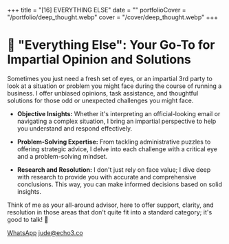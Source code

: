 +++
title = "[16] EVERYTHING ELSE"
date = ""
portfolioCover = "/portfolio/deep_thought.webp"
cover = "/cover/deep_thought.webp"
+++
# 🤝 "Everything Else": Your Go-To for Impartial Opinion and Solutions

Sometimes you just need a fresh set of eyes, or an impartial 3rd party to look at a situation or problem you might face during the course of running a business. I offer unbiased opinions, task assistance, and thoughtful solutions for those odd or unexpected challenges you might face.

- **Objective Insights:** Whether it's interpreting an official-looking email or navigating a complex situation, I bring an impartial perspective to help you understand and respond effectively.

- **Problem-Solving Expertise:** From tackling administrative puzzles to offering strategic advice, I delve into each challenge with a critical eye and a problem-solving mindset.

- **Research and Resolution:** I don't just rely on face value; I dive deep with research to provide you with accurate and comprehensive conclusions. This way, you can make informed decisions based on solid insights.

Think of me as your all-around advisor, here to offer support, clarity, and resolution in those areas that don't quite fit into a standard category; it's good to talk! 💬 

[WhatsApp](https://wa.me/447413678040)
[jude@echo3.co](mailto:jude@echo3.co)
